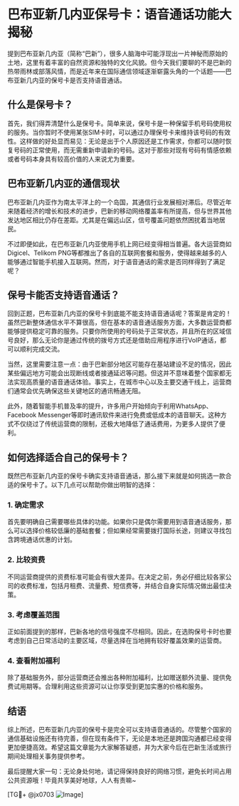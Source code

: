 # 巴布亚新几内亚保号卡：语音通话功能大揭秘

提到巴布亚新几内亚（简称“巴新”），很多人脑海中可能浮现出一片神秘而原始的土地，这里有着丰富的自然资源和独特的文化风貌。但今天我们要聊的不是巴新的热带雨林或部落风情，而是近年来在国际通信领域逐渐崭露头角的一个话题——巴布亚新几内亚的保号卡是否支持语音通话。

## 什么是保号卡？

首先，我们得弄清楚什么是保号卡。简单来说，保号卡是一种保留手机号码使用权的服务。当你暂时不使用某张SIM卡时，可以通过办理保号卡来维持该号码的有效性。这样做的好处显而易见：无论是出于个人原因还是工作需求，你都可以随时恢复号码的正常使用，而无需重新申请新的号码。这对于那些对现有号码有情感依赖或者号码本身具有较高价值的人来说尤为重要。

## 巴布亚新几内亚的通信现状

巴布亚新几内亚作为南太平洋上的一个岛国，其通信行业发展相对滞后。尽管近年来随着经济的增长和技术的进步，巴新的移动网络覆盖率有所提高，但与世界其他发达地区相比仍存在差距。尤其是在偏远山区，信号覆盖问题依然困扰着当地居民。

不过即便如此，在巴布亚新几内亚使用手机上网已经变得相当普遍。各大运营商如Digicel、Telikom PNG等都推出了各自的互联网套餐和服务，使得越来越多的人能够通过智能手机接入互联网。然而，对于语音通话的需求是否同样得到了满足呢？

## 保号卡能否支持语音通话？

回到正题，巴布亚新几内亚的保号卡到底能不能支持语音通话呢？答案是肯定的！虽然巴新整体通信水平不算很高，但在基本的语音通话服务方面，大多数运营商都能够提供稳定可靠的服务。只要你所使用的号码处于正常状态，并且所在的区域信号良好，那么无论你是通过传统的拨号方式还是借助应用程序进行VoIP通话，都可以顺利完成交流。

当然，这里需要注意一点：由于巴新部分地区可能存在基站建设不足的情况，因此某些偏远地方可能会出现断线或者接通延迟等问题。但这并不意味着整个国家都无法实现高质量的语音通话体验。事实上，在城市中心以及主要交通干线上，运营商们通常会优先确保这些关键地区的通讯畅通无阻。

此外，随着智能手机普及率的提升，许多用户开始倾向于利用WhatsApp、Facebook Messenger等即时通讯软件来进行免费或低成本的语音聊天。这种方式不仅绕过了传统运营商的限制，还极大地降低了通话费用，为更多人提供了便利。

## 如何选择适合自己的保号卡？

既然巴布亚新几内亚的保号卡确实支持语音通话，那么接下来就是如何挑选一款合适的保号卡了。以下几点可以帮助你做出明智的选择：

### 1. 确定需求
首先要明确自己需要哪些具体的功能。如果你只是偶尔需要用到语音通话服务，那么可以选择价格较低廉的基础套餐；但如果经常需要拨打国际长途，则建议寻找包含跨境通话优惠的计划。

### 2. 比较资费
不同运营商提供的资费标准可能会有很大差异。在决定之前，务必仔细比较各家公司的收费标准，包括月租费、流量费、短信费等，并结合自身实际情况做出最佳决策。

### 3. 考虑覆盖范围
正如前面提到的那样，巴新各地的信号强度不尽相同。因此，在选购保号卡时也要考虑到自己日常活动的主要区域，尽量选择在当地拥有较好覆盖效果的运营商。

### 4. 查看附加福利
除了基础服务外，部分运营商还会推出各种附加福利，比如赠送额外流量、提供免费试用期等。合理利用这些资源可以让你享受到更加实惠的价格和服务。

## 结语

综上所述，巴布亚新几内亚的保号卡是完全可以支持语音通话的。尽管整个国家的通信基础设施还有待完善，但在现有条件下，无论是本地还是跨国沟通都已经变得更加便捷高效。希望这篇文章能为大家解答疑惑，并为大家今后在巴新生活或旅行期间处理相关事务提供参考。

最后提醒大家一句：无论身处何地，请记得保持良好的网络习惯，避免长时间占用公共资源哦！毕竟共享美好地球，人人有责嘛~

[TG💪+ @jx0703 ![Image](https://github.com/user-attachments/assets/dbca1d08-cadb-493c-b0ec-ad6f7a83f270)]